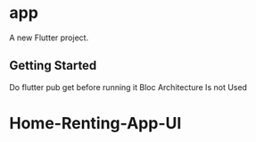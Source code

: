 # app

A new Flutter project.

## Getting Started
Do flutter pub get before running it
Bloc Architecture Is not Used
# Home-Renting-App-UI
